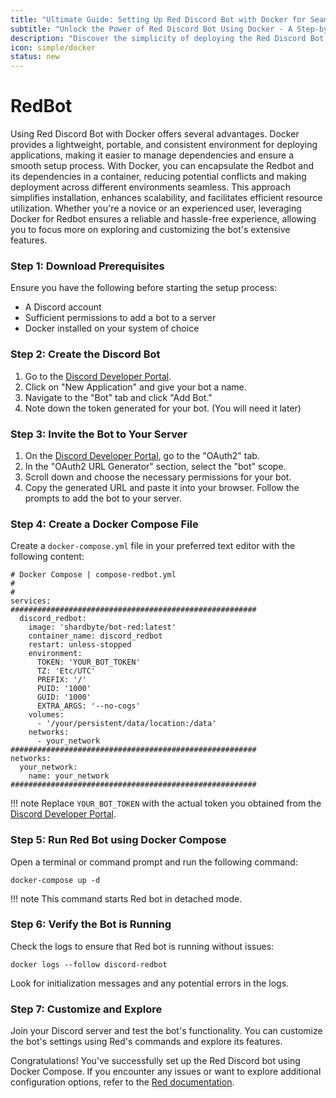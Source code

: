```yaml
---
title: "Ultimate Guide: Setting Up Red Discord Bot with Docker for Seamless Server Management"
subtitle: "Unlock the Power of Red Discord Bot Using Docker - A Step-by-Step Tutorial for Effortless Deployment and Customization"
description: "Discover the simplicity of deploying the Red Discord Bot using Docker! This comprehensive guide walks you through creating a Discord bot, inviting it to your server, and leveraging Docker or Docker Compose for a streamlined setup. Optimize your server management with Red's powerful features hassle-free."
icon: simple/docker
status: new
---
```


# **RedBot**

Using Red Discord Bot with Docker offers several advantages. Docker provides a lightweight, portable, and consistent environment for deploying applications, making it easier to manage dependencies and ensure a smooth setup process. With Docker, you can encapsulate the Redbot and its dependencies in a container, reducing potential conflicts and making deployment across different environments seamless. This approach simplifies installation, enhances scalability, and facilitates efficient resource utilization. Whether you're a novice or an experienced user, leveraging Docker for Redbot ensures a reliable and hassle-free experience, allowing you to focus more on exploring and customizing the bot's extensive features.

### **Step 1: Download Prerequisites**

Ensure you have the following before starting the setup process:

- A Discord account
- Sufficient permissions to add a bot to a server
- Docker installed on your system of choice

### **Step 2: Create the Discord Bot**

1. Go to the [Discord Developer Portal](https://discord.com/developers/applications).
2. Click on "New Application" and give your bot a name.
3. Navigate to the "Bot" tab and click "Add Bot."
4. Note down the token generated for your bot. (You will need it later)

### **Step 3: Invite the Bot to Your Server**

1. On the [Discord Developer Portal](https://discord.com/developers/applications), go to the "OAuth2" tab.
2. In the "OAuth2 URL Generator" section, select the "bot" scope.
3. Scroll down and choose the necessary permissions for your bot.
4. Copy the generated URL and paste it into your browser. Follow the prompts to add the bot to your server.

### **Step 4: Create a Docker Compose File**

Create a `docker-compose.yml` file in your preferred text editor with the following content:
``` { .yaml .copy }
# Docker Compose | compose-redbot.yml
#
#
services:
#######################################################
  discord_redbot:
    image: 'shardbyte/bot-red:latest'
    container_name: discord_redbot
    restart: unless-stopped
    environment:
      TOKEN: 'YOUR_BOT_TOKEN'
      TZ: 'Etc/UTC'
      PREFIX: '/'
      PUID: '1000'
      GUID: '1000'
      EXTRA_ARGS: '--no-cogs'
    volumes:
      - '/your/persistent/data/location:/data'
    networks:
      - your_network
#######################################################
networks:
  your_network:
    name: your_network
#######################################################
```
!!! note
    Replace `YOUR_BOT_TOKEN` with the actual token you obtained from the [Discord Developer Portal](https://discord.com/developers/applications).

### **Step 5: Run Red Bot using Docker Compose**

Open a terminal or command prompt and run the following command:
``` { bash .copy }
docker-compose up -d
```
!!! note
    This command starts Red bot in detached mode.

### **Step 6: Verify the Bot is Running**

Check the logs to ensure that Red bot is running without issues:
``` { bash .copy }
docker logs --follow discord-redbot
```

Look for initialization messages and any potential errors in the logs.

### **Step 7: Customize and Explore**

Join your Discord server and test the bot's functionality. You can customize the bot's settings using Red's commands and explore its features.

Congratulations! You've successfully set up the Red Discord bot using Docker Compose. If you encounter any issues or want to explore additional configuration options, refer to the [Red documentation](https://docs.discord.red/en/stable/).
